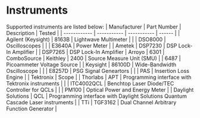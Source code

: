 # Instruments

Supported instruments are listed below:
| Manufacturer | Part Number | Description | Tested |
| ------------ | ----------- | ----------- | ------ |
| Agilent (Keysight)      | 8163B       | Lightwave Multimeter |
|              | DSO8000     | Oscilloscopes |
|              | E3640A      | Power Meter |
| Ametek       | DSP7230     | DSP Lock-In Amplifier
|              | DSP7265     | DSP Lock-In Amplifier
| Arroyo       | 6301        | ComboSource
| Keithley     | 2400        | Source Measure Unit (SMU)
|              | 6487        | Picoammeter Voltage Source |
| Keysight     | 86100D      | Wide-Bandwidth Oscilloscope |
|              | E8257D      | PSG Signal Geneartors |
|              | PAS         | Insertion Loss Engine |
| Tektronix    | Scope       |
| Thorlabs     | APT         | Programming interface with Tektronix instruments |
|              | ITC4002QCL  | Benchtop Laser Diode/TEC Controller for QCLs |
|              | PM100       | Optical Power and Energy Meter |
| Daylight Solutions | QCL         | Programming interface with Daylight Solutions Quantum Cascade Laser instruments |
| TTi         | TGF3162     | Dual Channel Arbitrary Function Generator |